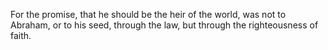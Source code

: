 For the promise, that he should be the heir of the world, was not to Abraham, or to his seed, through the law, but through the righteousness of faith.
